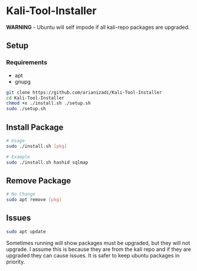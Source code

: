 # Kali-Tool-Installer

**WARNING** - Ubuntu will self impode if all kali-repo packages are upgraded.

## Setup

### Requirements
- apt
- gnupg

```bash
git clone https://github.com/arianizadi/Kali-Tool-Installer
cd Kali-Tool-Installer
chmod +x ./install.sh ./setup.sh
sudo ./setup.sh
```
## Install Package

```bash
# Usage
sudo ./install.sh [pkg]

# Example
sudo ./install.sh hashid sqlmap
```

## Remove Package

```bash
# No Change
sudo apt remove [pkg]
```

## Issues

```bash
sudo apt update
```
Sometimes running will show packages must be upgraded, but they will not upgrade.
I assume this is because they are from the kali repo and if they are upgraded they can cause issues.
It is safer to keep ubuntu packages in priority.
